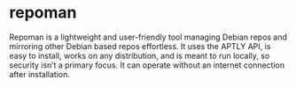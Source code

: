 # repoman
Repoman is a lightweight and user-friendly tool managing Debian repos and mirroring other Debian based repos effortless.
It uses the APTLY API, is easy to install, works on any distribution, and is meant to run locally, so security isn’t a primary focus.
It can operate without an internet connection after installation.
